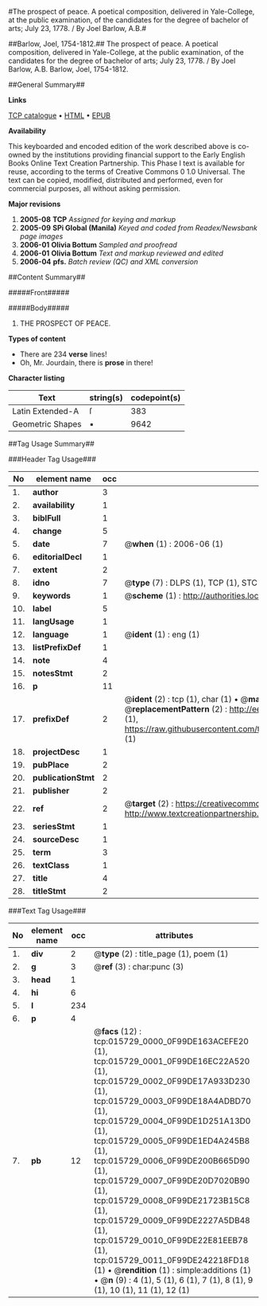 #The prospect of peace. A poetical composition, delivered in Yale-College, at the public examination, of the candidates for the degree of bachelor of arts; July 23, 1778. / By Joel Barlow, A.B.#

##Barlow, Joel, 1754-1812.##
The prospect of peace. A poetical composition, delivered in Yale-College, at the public examination, of the candidates for the degree of bachelor of arts; July 23, 1778. / By Joel Barlow, A.B.
Barlow, Joel, 1754-1812.

##General Summary##

**Links**

[TCP catalogue](http://www.ota.ox.ac.uk/tcp/)  • 
[HTML](http://tei.it.ox.ac.uk/tcp/Texts-HTML/free/N12/N12454.html)  • 
[EPUB](http://tei.it.ox.ac.uk/tcp/Texts-EPUB/free/N12/N12454.epub)

**Availability**

This keyboarded and encoded edition of the
	       work described above is co-owned by the institutions
	       providing financial support to the Early English Books
	       Online Text Creation Partnership. This Phase I text is
	       available for reuse, according to the terms of Creative
	       Commons 0 1.0 Universal. The text can be copied,
	       modified, distributed and performed, even for
	       commercial purposes, all without asking permission.

**Major revisions**

1. __2005-08__ __TCP__ *Assigned for keying and markup*
1. __2005-09__ __SPi Global (Manila)__ *Keyed and coded from Readex/Newsbank page images*
1. __2006-01__ __Olivia Bottum__ *Sampled and proofread*
1. __2006-01__ __Olivia Bottum__ *Text and markup reviewed and edited*
1. __2006-04__ __pfs.__ *Batch review (QC) and XML conversion*

##Content Summary##

#####Front#####

#####Body#####

1. THE PROSPECT OF PEACE.

**Types of content**

  * There are 234 **verse** lines!
  * Oh, Mr. Jourdain, there is **prose** in there!

**Character listing**


|Text|string(s)|codepoint(s)|
|---|---|---|
|Latin Extended-A|ſ|383|
|Geometric Shapes|▪|9642|

##Tag Usage Summary##

###Header Tag Usage###

|No|element name|occ|attributes|
|---|---|---|---|
|1.|__author__|3||
|2.|__availability__|1||
|3.|__biblFull__|1||
|4.|__change__|5||
|5.|__date__|7| @__when__ (1) : 2006-06 (1)|
|6.|__editorialDecl__|1||
|7.|__extent__|2||
|8.|__idno__|7| @__type__ (7) : DLPS (1), TCP (1), STC (2), NOTIS (1), IMAGE-SET (1), EVANS-CITATION (1)|
|9.|__keywords__|1| @__scheme__ (1) : http://authorities.loc.gov/ (1)|
|10.|__label__|5||
|11.|__langUsage__|1||
|12.|__language__|1| @__ident__ (1) : eng (1)|
|13.|__listPrefixDef__|1||
|14.|__note__|4||
|15.|__notesStmt__|2||
|16.|__p__|11||
|17.|__prefixDef__|2| @__ident__ (2) : tcp (1), char (1)  •  @__matchPattern__ (2) : ([0-9\-]+):([0-9IVX]+) (1), (.+) (1)  •  @__replacementPattern__ (2) : http://eebo.chadwyck.com/downloadtiff?vid=$1&page=$2 (1), https://raw.githubusercontent.com/textcreationpartnership/Texts/master/tcpchars.xml#$1 (1)|
|18.|__projectDesc__|1||
|19.|__pubPlace__|2||
|20.|__publicationStmt__|2||
|21.|__publisher__|2||
|22.|__ref__|2| @__target__ (2) : https://creativecommons.org/publicdomain/zero/1.0/ (1), http://www.textcreationpartnership.org/docs/. (1)|
|23.|__seriesStmt__|1||
|24.|__sourceDesc__|1||
|25.|__term__|3||
|26.|__textClass__|1||
|27.|__title__|4||
|28.|__titleStmt__|2||


###Text Tag Usage###

|No|element name|occ|attributes|
|---|---|---|---|
|1.|__div__|2| @__type__ (2) : title_page (1), poem (1)|
|2.|__g__|3| @__ref__ (3) : char:punc (3)|
|3.|__head__|1||
|4.|__hi__|6||
|5.|__l__|234||
|6.|__p__|4||
|7.|__pb__|12| @__facs__ (12) : tcp:015729_0000_0F99DE163ACEFE20 (1), tcp:015729_0001_0F99DE16EC22A520 (1), tcp:015729_0002_0F99DE17A933D230 (1), tcp:015729_0003_0F99DE18A4ADBD70 (1), tcp:015729_0004_0F99DE1D251A13D0 (1), tcp:015729_0005_0F99DE1ED4A245B8 (1), tcp:015729_0006_0F99DE200B665D90 (1), tcp:015729_0007_0F99DE20D7020B90 (1), tcp:015729_0008_0F99DE21723B15C8 (1), tcp:015729_0009_0F99DE2227A5DB48 (1), tcp:015729_0010_0F99DE22E81EEB78 (1), tcp:015729_0011_0F99DE242218FD18 (1)  •  @__rendition__ (1) : simple:additions (1)  •  @__n__ (9) : 4 (1), 5 (1), 6 (1), 7 (1), 8 (1), 9 (1), 10 (1), 11 (1), 12 (1)|
